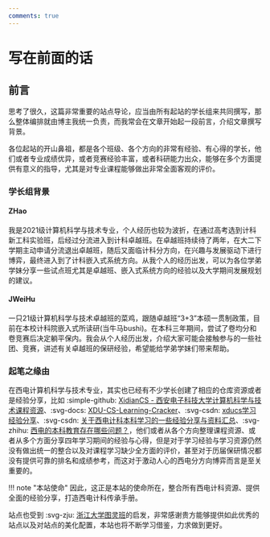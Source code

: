 ```yaml
---
comments: true
---
```

# 写在前面的话
## 前言
思考了很久，这篇非常重要的站点导论，应当由所有起站的学长组来共同撰写，那么整体编排就由博主我统一负责，而我常会在文章开始起一段前言，介绍文章撰写背景。

各位起站的开山鼻祖，都是各个班级、各个方向的非常有经验、有心得的学长，他们或者专业成绩优异，或者竞赛经验丰富，或者科研能力出众，能够在多个方面提供有意义的指导，尤其是对专业课程能够做出非常全面客观的评价。

### 学长组背景
#### ZHao
我是2021级计算机科学与技术专业，个人经历也较为波折，在通过高考选到计科新工科实验班，后经过分流进入到计科卓越班。在卓越班持续待了两年，在大二下学期主动申请分流退出卓越班，随后又面临计科分方向，在兴趣与发展驱动下进行博弈，最终进入到了计科嵌入式系统方向。从我个人的经历出发，可以为各位学弟学妹分享一些试点班尤其是卓越班、嵌入式系统方向的经验以及大学期间发展规划的建议。

#### JWeiHu

一只21级计算机科学与技术卓越班的菜鸡，跟随卓越班“3+3”本硕一贯制政策，目前在本校计科院嵌入式所读研(当牛马bushi)。在本科三年期间，尝试了卷均分和卷竞赛后决定躺平保内。我会从个人经历出发，介绍大家可能会接触参与的一些社团、竞赛，讲述有关卓越班的保研经验，希望能给学弟学妹们带来帮助。

### 起笔之缘由
在西电计算机科学与技术专业，其实也已经有不少学长创建了相应的仓库资源或者是经验分享，比如 :simple-github: [XidianCS - 西安电子科技大学计算机科学与技术课程资源](https://github.com/SincereXIA/XidianCS)、:svg-docs: [XDU-CS-Learning-Cracker](https://xdu-cs-learning.readthedocs.io/en/latest/)、:svg-csdn: [xducs学习经验分享](https://blog.csdn.net/qq_45717425/article/details/114377616)、:svg-csdn: [关于西电计科本科学习的一些经验分享与资料汇总](https://blog.csdn.net/zimuzi2019/article/details/132537657)、:svg-zhihu: [西电的本科教育存在哪些问题？](https://www.zhihu.com/question/477478128/answer/2047620602)，他们或者从各个方向整理课程资源、或者从多个方面分享四年学习期间的经验与心得，但是对于学习经验与学习资源仍然没有做出统一的整合以及对课程学习缺少全方面的评价，甚至对于历届保研情况都没有提供可靠的排名和成绩参考，而这对于激动人心的西电分方向博弈而言是至关重要的。

!!! note "本站使命"
    因此，这正是本站的使命所在，整合所有西电计科资源、提供全面的经验分享，打造西电计科传承手册。

站点也受到 :svg-zju: [浙江大学图灵班](https://zju-turing.github.io/TuringCourses/)的启发，非常感谢贵方能够提供如此优秀的站点以及对站点的美化配置，本站也将不断学习借鉴，力求做到更好。




